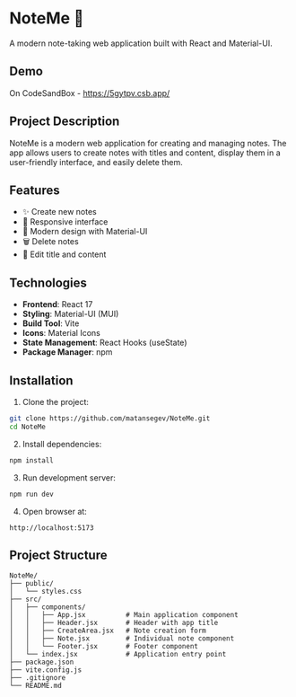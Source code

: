 # NoteMe 📝

A modern note-taking web application built with React and Material-UI.

## Demo

On CodeSandBox - https://5gytpv.csb.app/

## Project Description

NoteMe is a modern web application for creating and managing notes. The app allows users to create notes with titles and content, display them in a user-friendly interface, and easily delete them.

## Features

- ✨ Create new notes
- 📱 Responsive interface
- 🎨 Modern design with Material-UI
- 🗑️ Delete notes
- 📝 Edit title and content

## Technologies

- **Frontend**: React 17
- **Styling**: Material-UI (MUI)
- **Build Tool**: Vite
- **Icons**: Material Icons
- **State Management**: React Hooks (useState)
- **Package Manager**: npm

## Installation

1. Clone the project:
```bash
git clone https://github.com/matansegev/NoteMe.git
cd NoteMe
```

2. Install dependencies:
```bash
npm install
```

3. Run development server:
```bash
npm run dev
```

4. Open browser at:
```
http://localhost:5173
```

## Project Structure

```
NoteMe/
├── public/
│   └── styles.css
├── src/
│   ├── components/
│   │   ├── App.jsx          # Main application component
│   │   ├── Header.jsx       # Header with app title
│   │   ├── CreateArea.jsx   # Note creation form
│   │   ├── Note.jsx         # Individual note component
│   │   └── Footer.jsx       # Footer component
│   └── index.jsx            # Application entry point
├── package.json
├── vite.config.js
├── .gitignore
└── README.md
```

